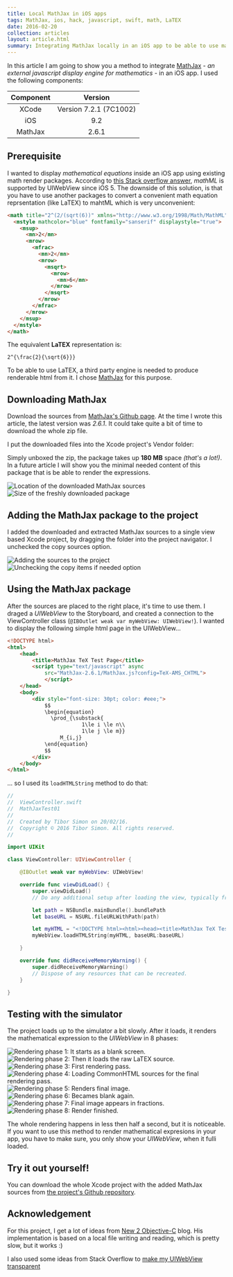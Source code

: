 ```yaml
---
title: Local MathJax in iOS apps
tags: MathJax, ios, hack, javascript, swift, math, LaTEX
date: 2016-02-20
collection: articles
layout: article.html
summary: Integrating MathJax locally in an iOS app to be able to use mathematical equations stored in LaTEX.
---
```



In this article I am going to show you a method to integrate [MathJax](https://www.mathjax.org) - _an external javascript display engine for mathematics_ - in an iOS app. I used the following components:

| Component | Version |
|:-----:|:--------------------:|
| XCode | Version 7.2.1 (7C1002) |
| iOS   | 9.2                    |
| MathJax | 2.6.1                |


## Prerequisite

I wanted to display _mathematical equations_ inside an iOS app using existing math render packages. According to [this Stack overflow answer](http://stackoverflow.com/a/16002611), _mathML_ is supported by UIWebView since iOS 5. The downside of this solution, is that you have to use another packages to convert a convenient math equation reprsentation (like LaTEX) to mahtML which is very unconvenient:

``` html
<math title="2^(2/(sqrt(6))" xmlns="http://www.w3.org/1998/Math/MathML">
  <mstyle mathcolor="blue" fontfamily="sanserif" displaystyle="true">
    <msup>
      <mn>2</mn>
      <mrow>
        <mfrac>
          <mn>2</mn>
          <mrow>
            <msqrt>
              <mrow>
                <mn>6</mn>
              </mrow>
            </msqrt>
          </mrow>
        </mfrac>
      </mrow>
    </msup>
  </mstyle>
</math>
```

The equivalent __LaTEX__ representation is:

```
2^{\frac{2}{\sqrt{6}}}
```

To be able to use LaTEX, a third party engine is needed to produce renderable html from it. I chose [MathJax](https://www.mathjax.org) for this purpose.

## Downloading MathJax

Download the sources from <a href="https://github.com/mathjax/MathJax/releases/latest" target="_blank">MathJax's Github page</a>. At the time I wrote this article, the latest version was _2.6.1_. It could take quite a bit of time to download the whole zip file.

I put the downloaded files into the Xcode project's Vendor folder:

Simply unboxed the zip, the package takes up __180 MB__ space _(that's a lot!)_. In a future article I will show you the minimal needed content of this package that is be able to render the expressions.


<div class="gallery">
  <img class="jslghtbx-thmb" src="/images/articles/mathjax-ios/mathjax-ios-vendor-folder.png" alt="Location of the downloaded MathJax sources" data-jslghtbx data-jslghtbx-caption="Location of the downloaded MathJax sources" data-jslghtbx-group="mathjax-ios-group-03" />
  <img class="jslghtbx-thmb" src="/images/articles/mathjax-ios/mathjax-ios-raw-package-size.png" alt="Size of the freshly downloaded package" data-jslghtbx data-jslghtbx-caption="Size of the freshly downloaded package" data-jslghtbx-group="mathjax-ios-group-03" />
</div>

## Adding the MathJax package to the project

I added the downloaded and extracted MathJax sources to a single view based Xcode project, by dragging the folder into the project navigator. I unchecked the copy sources option.


<div class="gallery">
  <img class="jslghtbx-thmb" src="/images/articles/mathjax-ios/adding-the-sources.png" alt="Adding the sources to the project" data-jslghtbx data-jslghtbx-caption="Adding the sources to the project" data-jslghtbx-group="mathjax-ios-group-02" />
  <img class="jslghtbx-thmb" src="/images/articles/mathjax-ios/copy-items.png" alt="Unchecking the copy items if needed option" data-jslghtbx data-jslghtbx-caption="Unchecking the copy items if needed option" data-jslghtbx-group="mathjax-ios-group-02" />
</div>


## Using the MathJax package

After the sources are placed to the right place, it's time to use them. I draged a _UIWebView_ to the Storyboard, and created a connection to the ViewController class (`@IBOutlet weak var myWebView: UIWebView!`). I wanted to display the following simple html page in the UIWebView...

``` html
<!DOCTYPE html>
<html>
    <head>
        <title>MathJax TeX Test Page</title>
        <script type="text/javascript" async
            src="MathJax-2.6.1/MathJax.js?config=TeX-AMS_CHTML">
            </script>
    </head>
    <body>
        <div style="font-size: 30pt; color: #eee;">
            $$    
            \begin{equation}
              \prod_{\substack{
                        1\le i \le n\\
                        1\le j \le m}}
                 M_{i,j}
            \end{equation}
            $$
        </div>
    </body>
</html>
```
... so I used its `loadHTMLString` method to do that:

``` swift
//
//  ViewController.swift
//  MathJaxTest01
//
//  Created by Tibor Simon on 20/02/16.
//  Copyright © 2016 Tibor Simon. All rights reserved.
//

import UIKit

class ViewController: UIViewController {

    @IBOutlet weak var myWebView: UIWebView!

    override func viewDidLoad() {
        super.viewDidLoad()
        // Do any additional setup after loading the view, typically from a nib.

        let path = NSBundle.mainBundle().bundlePath
        let baseURL = NSURL.fileURLWithPath(path)

        let myHTML = "<!DOCTYPE html><html><head><title>MathJax TeX Test Page</title><script type=\"text/javascript\" async  src=\"MathJax-2.6.1/MathJax.js?config=TeX-AMS_CHTML\"></script></head><body>  <div style=\"font-size: 30pt; color: #eee;\">$$\\begin{equation}\\prod_{\\substack{1\\le i \\le n\\\\ 1\\le j \\le m}}M_{i,j} \\end{equation}$$</div></body></html>"
        myWebView.loadHTMLString(myHTML, baseURL:baseURL)

    }

    override func didReceiveMemoryWarning() {
        super.didReceiveMemoryWarning()
        // Dispose of any resources that can be recreated.
    }

}

```

## Testing with the simulator

The project loads up to the simulator a bit slowly. After it loads, it renders the mathematical expression to the _UIWebView_ in 8 phases:

<div class="gallery">
  <img class="jslghtbx-thmb" src="/images/articles/mathjax-ios/mathjax-ios-00.png" alt="Rendering phase 1: It starts as a blank screen." data-jslghtbx data-jslghtbx-caption="Rendering phase 1: It starts as a blank screen." data-jslghtbx-group="mathjax-ios-group" />
  <img class="jslghtbx-thmb" src="/images/articles/mathjax-ios/mathjax-ios-01.png" alt="Rendering phase 2: Then it loads the raw LaTEX source." data-jslghtbx data-jslghtbx-caption="Rendering phase 2: Then it loads the raw LaTEX source." data-jslghtbx-group="mathjax-ios-group" />
  <img class="jslghtbx-thmb" src="/images/articles/mathjax-ios/mathjax-ios-02.png" alt="Rendering phase 3: First rendering pass." data-jslghtbx data-jslghtbx-caption="Rendering phase 3: First rendering pass." data-jslghtbx-group="mathjax-ios-group" />
  <img class="jslghtbx-thmb" src="/images/articles/mathjax-ios/mathjax-ios-03.png" alt="Rendering phase 4: Loading CommonHTML sources for the final rendering pass." data-jslghtbx data-jslghtbx-caption="Rendering phase 4: Loading CommonHTML sources for the final rendering pass." data-jslghtbx-group="mathjax-ios-group" />
  <img class="jslghtbx-thmb" src="/images/articles/mathjax-ios/mathjax-ios-04.png" alt="Rendering phase 5: Renders final image." data-jslghtbx data-jslghtbx-caption="Rendering phase 5: Renders final image." data-jslghtbx-group="mathjax-ios-group" />
  <img class="jslghtbx-thmb" src="/images/articles/mathjax-ios/mathjax-ios-05.png" alt="Rendering phase 6: Becames blank again." data-jslghtbx data-jslghtbx-caption="Rendering phase 6: Becames blank again." data-jslghtbx-group="mathjax-ios-group" />
  <img class="jslghtbx-thmb" src="/images/articles/mathjax-ios/mathjax-ios-06.png" alt="Rendering phase 7: Final image appears in fractions." data-jslghtbx data-jslghtbx-caption="Rendering phase 7: Final image appears in fractions." data-jslghtbx-group="mathjax-ios-group" />
  <img class="jslghtbx-thmb" src="/images/articles/mathjax-ios/mathjax-ios-07.png" alt="Rendering phase 8: Render finished." data-jslghtbx data-jslghtbx-caption="Rendering phase 8: Render finished." data-jslghtbx-group="mathjax-ios-group" />
</div>

The whole rendering happens in less then half a second, but it is noticeable. If you want to use this method to render mathematical expresions in your app, you have to make sure, you only show your _UIWebView_, when it fulli loaded.

## Try it out yourself!

You can download the whole Xcode project with the added MathJax sources from <a href="https://github.com/tiborsimon/ios-local-mathjax-template" target="_blank">the project's Github repository</a>.

## Acknowledgement

For this project, I get a lot of ideas from <a href="http://new2objectivec.blogspot.hu/2013/03/mathjax-v21-works-beautifully-on-ios-61.html?m=1" target="_blank">New 2 Objective-C</a> blog. His implementation is based on a local file writing and reading, which is pretty slow, but it works :)

I also used some ideas from Stack Overflow to <a href="http://stackoverflow.com/questions/3646930/how-to-make-a-transparent-uiwebview" target="_blank">make my UIWebView transparent</a>
